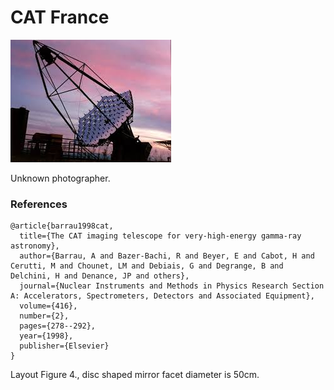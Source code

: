 # CAT France

![img](cat_france.jpg)

Unknown photographer.

### References
~~~
@article{barrau1998cat,
  title={The CAT imaging telescope for very-high-energy gamma-ray astronomy},
  author={Barrau, A and Bazer-Bachi, R and Beyer, E and Cabot, H and Cerutti, M and Chounet, LM and Debiais, G and Degrange, B and Delchini, H and Denance, JP and others},
  journal={Nuclear Instruments and Methods in Physics Research Section A: Accelerators, Spectrometers, Detectors and Associated Equipment},
  volume={416},
  number={2},
  pages={278--292},
  year={1998},
  publisher={Elsevier}
}
~~~
Layout Figure 4., disc shaped mirror facet diameter is 50cm.